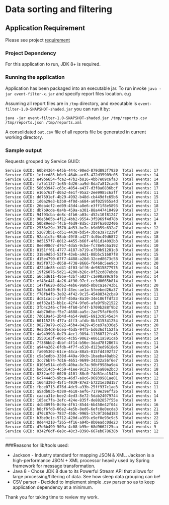 # Data sorting and filtering

## Application Requirement
Please see project [requirement](https://github.com/kyleboyle/eventfilter/blob/master/README.md)

### Project Dependency
For this application to run, JDK 8+ is required.

### Running the application
Application has been packaged into an executable jar. To run invoke `java -jar event-filter-x.jar` and specify report files location. e.g

Assuming all report files are in `/tmp` directory, and executable is `event-filter-1.0-SNAPSHOT-shaded.jar` you can run it by:

```java -jar event-filter-1.0-SNAPSHOT-shaded.jar /tmp/reports.csv /tmp/reports.json /tmp/reports.xml```

A consolidated `out.csv` file of all reports file be generated in current working directory.

### Sample output
Requests grouped by Service GUID:
```
Service GUID: 60b84364-645b-444c-90ed-879d893f7920  Total events: 17
Service GUID: 1efced85-b0e3-464b-ac63-472d35909c05  Total events: 14
Service GUID: e49b6654-fca2-47b2-b816-4bb7e09c6fa3  Total events: 14
Service GUID: fa7b1137-1e85-4d26-aa9d-8da7a812cad6  Total events: 18
Service GUID: 586b3947-c63c-4054-a437-d3f8a6836bcf  Total events: 17
Service GUID: e16b762f-d0a2-4e1f-95a2-2ee9985c6aff  Total events: 11
Service GUID: dd7691ef-4b29-4992-b48d-cb449dfc65b6  Total events: 15
Service GUID: 1d0a29e3-b3b0-4f0d-a684-a0f025955a4d  Total events: 11
Service GUID: 26ea4cf2-ed09-43d4-a8e6-e3ff1f8e5893  Total events: 18
Service GUID: db7b9cde-0a4b-459a-a301-88a447410499  Total events: 17
Service GUID: 94f93cba-de8c-4fb6-a03c-d52c10f81247  Total events: 12
Service GUID: 90e5b65b-4f12-4bb2-9554-3f5969f4d78b  Total events: 14
Service GUID: 50b89ee3-f4cb-46d9-8d5c-319f6a032406  Total events: 9
Service GUID: 2536e29e-3570-4d53-be7c-b9d059c632a7  Total events: 12
Service GUID: 52073b51-cd51-4438-bd54-3bce3a7c239f  Total events: 19
Service GUID: 92aa1c5c-98ab-49f8-a427-4c0bc49d6872  Total events: 18
Service GUID: 0d5157f7-8012-4455-b66f-4f81d14092b3  Total events: 18
Service GUID: 0ee908d7-d767-4da5-9cbe-fc78e9c6a192  Total events: 10
Service GUID: 8151ff61-4777-4187-b719-e750b91281c8  Total events: 18
Service GUID: 318e9d5d-53f9-43eb-a9d1-88b5c51687f8  Total events: 15
Service GUID: d15e4790-67f7-4488-a28d-32ced8673c58  Total events: 18
Service GUID: 0a5f0733-d058-4738-8666-f0468c5ee9c3  Total events: 20
Service GUID: d224de85-cd41-4f03-bff6-de9815877975  Total events: 14
Service GUID: 19f26076-5d21-4200-b26c-0f32cd87ebde  Total events: 14
Service GUID: a6c5d611-45be-43bf-a027-c1e98a89c8f6  Total events: 14
Service GUID: ef48c441-4a26-4f90-97cf-cc3d0665b814  Total events: 9
Service GUID: 147fe620-dd62-4eb6-9a0d-8b8ca1e743b1  Total events: 20
Service GUID: 5d35c640-9cf3-43ec-ae1a-5feebed26a37  Total events: 15
Service GUID: f78fb4fb-3e02-4f42-9c15-45480342cba9  Total events: 11
Service GUID: dc81cacc-af4f-4b0a-8a10-34e106ffdf23  Total events: 12
Service GUID: edf32a15-bb1c-42f4-9fe6-afa9f9b21522  Total events: 8
Service GUID: 3fb4c246-cf94-4f60-bf47-b709b288f9b2  Total events: 13
Service GUID: 4ab70dbe-f5e7-4688-aa5c-2ae75faf6c03  Total events: 17
Service GUID: 7d619a45-2b4d-4a54-9e85-6913c9545e34  Total events: 17
Service GUID: 601152f5-477a-4ff3-afdb-8bf315341254  Total events: 23
Service GUID: 98279a79-c822-45b4-8429-45ce97a336e5  Total events: 20
Service GUID: 9e3d54d8-bcea-4bd5-94f5-bd636df152fa  Total events: 17
Service GUID: 4a949998-0e79-4ec1-9894-11360712fc45  Total events: 12
Service GUID: 35501e3f-e06c-4cb5-9062-e8611a591cab  Total events: 14
Service GUID: 7f386bb2-4bbf-4f14-b56e-3dad78f28674  Total events: 11
Service GUID: a944a262-6fdb-4f7f-a510-d123ed9618e6  Total events: 14
Service GUID: fa005302-61ce-44ca-88a5-015fd4392f37  Total events: 15
Service GUID: c5a5edbb-338d-449a-99cb-1baeba48abb2  Total events: 12
Service GUID: 3cc76b74-7d16-4651-9699-34332a56f6e7  Total events: 15
Service GUID: 8105e514-c0d5-40ba-8c7a-90bf998ba9e4  Total events: 21
Service GUID: bed314cb-4c59-41ee-9c23-3155a80e2bc3  Total events: 18
Service GUID: 8232ac92-6020-4101-88c0-74d51ea1542b  Total events: 14
Service GUID: 6c7444d3-9bca-46d7-a8c6-96939981ae01  Total events: 12
Service GUID: 1664d39d-45f1-4939-87e2-b7221e30d157  Total events: 13
Service GUID: fbce0713-676d-4dc9-a33b-25ff937c1ae3  Total events: 11
Service GUID: a5adb83b-0380-4618-aef6-7179e39eff26  Total events: 6
Service GUID: caaca31e-bee2-4ed3-8e72-5dab24079744  Total events: 14
Service GUID: 185ec7fa-2efc-424e-835f-de882857f55e  Total events: 9
Service GUID: 4cb309f6-8c9a-4f61-8544-6b458e42f04c  Total events: 16
Service GUID: b8cf6fd8-06e2-4e5b-8ed6-6efc8e0ecda3  Total events: 21
Service GUID: d70c87de-7837-450c-9965-17c9f366d183  Total events: 19
Service GUID: b3be9c1c-5712-420d-a359-e9ef0e93c9c5  Total events: 22
Service GUID: 8de44210-f265-4f16-a94b-8b0eadc0de23  Total events: 15
Service GUID: d7d6b499-509a-4c08-b95e-68d9662f25ca  Total events: 9
Service GUID: 0342f6df-6e8c-48c3-8390-667eb678638b  Total events: 12
```

---
###Reasons for lib/tools used:

* Jackson - Industry standard for mapping JSON & XML. Jackson is a high-performance JSON + XML processor  heavily used by Spring framework for message transformation.
* Java 8 - Chose JDK 8 due to its Powerful Stream API that allows for large processing/filtering of data. See how sleep data grouping can be!
* CSV parser - Decided to implement simple .csv parser so as to keep application dependency at a minimum.

Thank you for taking time to review my work.